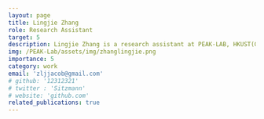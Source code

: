 ```yaml
---
layout: page
title: Lingjie Zhang
role: Research Assistant
target: 5
description: Lingjie Zhang is a research assistant at PEAK-LAB, HKUST(GZ), advised by Prof. Changhao Chen, and a master's student in Automotive Engineering at the Technical University of Munich. He is interested in embodied navigation, particularly in learning-based motion planning and control.
img: /PEAK-Lab/assets/img/zhanglingjie.png
importance: 5
category: work
email: 'zljjacob@gmail.com'
# github: '12312321'
# twitter : 'Sitzmann'
# website: 'github.com'
related_publications: true
---
```


